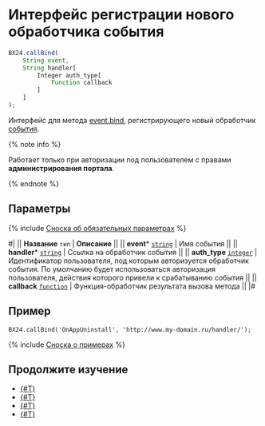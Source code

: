 # Интерфейс регистрации нового обработчика события

```js
BX24.callBind(
    String event,
    String handler[
        Integer auth_type[
            Function callback
        ]
    ]
);
```

Интерфейс для метода [event.bind](../../events/event-bind.md), регистрирующего новый обработчик [события](../../common/events/index.md).

{% note info %}

Работает только при авторизации под пользователем с правами **администрирования портала**.

{% endnote %}

## Параметры

{% include [Сноска об обязательных параметрах](../../../_includes/required.md) %}

#|
|| **Название**
`тип` | **Описание** ||
|| **event***
[`string`](../../data-types.md) | Имя события ||
|| **handler***
[`string`](../../data-types.md) | Ссылка на обработчик события ||
|| **auth_type**
[`integer`](../../data-types.md) | Идентификатор пользователя, под которым авторизуется обработчик события. По умолчанию будет использоваться авторизация пользователя, действия которого привели к срабатыванию события ||
|| **callback**
[`function`](../../data-types.md) | Функция-обработчик результата вызова метода ||
|#

## Пример

```http
BX24.callBind('OnAppUninstall', 'http://www.my-domain.ru/handler/');
```

{% include [Сноска о примерах](../../../_includes/examples.md) %}

## Продолжите изучение

- [{#T}](./bx24-call-unbind.md)
- [{#T}](./bx24-call-method.md)
- [{#T}](./bx24-call-batch.md)
- [{#T}](./files.md)